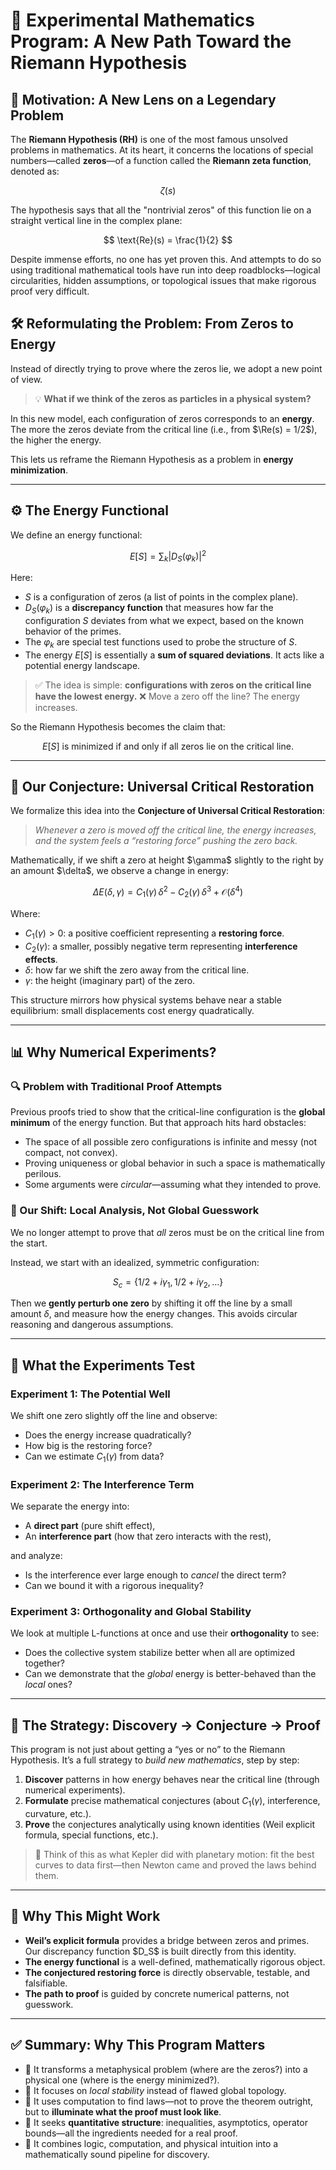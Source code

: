 

# 🔬 Experimental Mathematics Program: A New Path Toward the Riemann Hypothesis

## 🧭 Motivation: A New Lens on a Legendary Problem

The **Riemann Hypothesis (RH)** is one of the most famous unsolved problems in mathematics. At its heart, it concerns the locations of special numbers—called **zeros**—of a function called the **Riemann zeta function**, denoted as:

$$
\zeta(s)
$$

The hypothesis says that all the "nontrivial zeros" of this function lie on a straight vertical line in the complex plane:

$$
\text{Re}(s) = \frac{1}{2}
$$

Despite immense efforts, no one has yet proven this. And attempts to do so using traditional mathematical tools have run into deep roadblocks—logical circularities, hidden assumptions, or topological issues that make rigorous proof very difficult.

## 🛠 Reformulating the Problem: From Zeros to Energy

Instead of directly trying to prove where the zeros lie, we adopt a new point of view.

> 💡 **What if we think of the zeros as particles in a physical system?**

In this new model, each configuration of zeros corresponds to an **energy**. The more the zeros deviate from the critical line (i.e., from \$\Re(s) = 1/2\$), the higher the energy.

This lets us reframe the Riemann Hypothesis as a problem in **energy minimization**.

---

## ⚙️ The Energy Functional

We define an energy functional:

$$
E[S] = \sum_{k} \left| D_S(\varphi_k) \right|^2
$$

Here:

* $S$ is a configuration of zeros (a list of points in the complex plane).
* $D_S(\varphi_k)$ is a **discrepancy function** that measures how far the configuration $S$ deviates from what we expect, based on the known behavior of the primes.
* The $\varphi_k$ are special test functions used to probe the structure of $S$.
* The energy $E[S]$ is essentially a **sum of squared deviations**. It acts like a potential energy landscape.

> ✅ The idea is simple: **configurations with zeros on the critical line have the lowest energy.**
> ❌ Move a zero off the line? The energy increases.

So the Riemann Hypothesis becomes the claim that:

$$
E[S] \text{ is minimized if and only if all zeros lie on the critical line.}
$$

---

## 🧪 Our Conjecture: Universal Critical Restoration

We formalize this idea into the **Conjecture of Universal Critical Restoration**:

> *Whenever a zero is moved off the critical line, the energy increases, and the system feels a “restoring force” pushing the zero back.*

Mathematically, if we shift a zero at height \$\gamma\$ slightly to the right by an amount \$\delta\$, we observe a change in energy:

$$
\Delta E(\delta, \gamma) = C_1(\gamma)\,\delta^2 - C_2(\gamma)\,\delta^3 + \mathcal{O}(\delta^4)
$$

Where:

* $C_1(\gamma) > 0$: a positive coefficient representing a **restoring force**.
* $C_2(\gamma)$: a smaller, possibly negative term representing **interference effects**.
* $\delta$: how far we shift the zero away from the critical line.
* $\gamma$: the height (imaginary part) of the zero.

This structure mirrors how physical systems behave near a stable equilibrium: small displacements cost energy quadratically.

---

## 📊 Why Numerical Experiments?

### 🔍 Problem with Traditional Proof Attempts

Previous proofs tried to show that the critical-line configuration is the **global minimum** of the energy function. But that approach hits hard obstacles:

* The space of all possible zero configurations is infinite and messy (not compact, not convex).
* Proving uniqueness or global behavior in such a space is mathematically perilous.
* Some arguments were *circular*—assuming what they intended to prove.

### 🧪 Our Shift: Local Analysis, Not Global Guesswork

We no longer attempt to prove that *all* zeros must be on the critical line from the start.

Instead, we start with an idealized, symmetric configuration:

$$
S_c = \{1/2 + i\gamma_1, 1/2 + i\gamma_2, \dots\}
$$

Then we **gently perturb one zero** by shifting it off the line by a small amount $\delta$, and measure how the energy changes. This avoids circular reasoning and dangerous assumptions.

---

## 🔬 What the Experiments Test

### Experiment 1: **The Potential Well**

We shift one zero slightly off the line and observe:

* Does the energy increase quadratically?
* How big is the restoring force?
* Can we estimate $C_1(\gamma)$ from data?

### Experiment 2: **The Interference Term**

We separate the energy into:

* A **direct part** (pure shift effect),
* An **interference part** (how that zero interacts with the rest),

and analyze:

* Is the interference ever large enough to *cancel* the direct term?
* Can we bound it with a rigorous inequality?

### Experiment 3: **Orthogonality and Global Stability**

We look at multiple L-functions at once and use their **orthogonality** to see:

* Does the collective system stabilize better when all are optimized together?
* Can we demonstrate that the *global* energy is better-behaved than the *local* ones?

---

## 🧠 The Strategy: Discovery → Conjecture → Proof

This program is not just about getting a “yes or no” to the Riemann Hypothesis. It’s a full strategy to *build new mathematics*, step by step:

1. **Discover** patterns in how energy behaves near the critical line (through numerical experiments).
2. **Formulate** precise mathematical conjectures (about $C_1(\gamma)$, interference, curvature, etc.).
3. **Prove** the conjectures analytically using known identities (Weil explicit formula, special functions, etc.).

> 🧠 Think of this as what Kepler did with planetary motion: fit the best curves to data first—then Newton came and proved the laws behind them.

---

## 🧩 Why This Might Work

* **Weil’s explicit formula** provides a bridge between zeros and primes. Our discrepancy function \$D\_S\$ is built directly from this identity.
* **The energy functional** is a well-defined, mathematically rigorous object.
* **The conjectured restoring force** is directly observable, testable, and falsifiable.
* **The path to proof** is guided by concrete numerical patterns, not guesswork.

---

## ✅ Summary: Why This Program Matters

* 🧬 It transforms a metaphysical problem (where are the zeros?) into a physical one (where is the energy minimized?).
* 🔧 It focuses on *local stability* instead of flawed global topology.
* 🧪 It uses computation to find laws—not to prove the theorem outright, but to **illuminate what the proof must look like**.
* 📐 It seeks **quantitative structure**: inequalities, asymptotics, operator bounds—all the ingredients needed for a real proof.
* 🧠 It combines logic, computation, and physical intuition into a mathematically sound pipeline for discovery.

